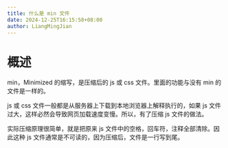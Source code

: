 ```yaml
---
title: 什么是 min 文件
date: 2024-12-25T16:15:58+08:00
author: LiangMingJian
---
```


# 概述

min，Minimized 的缩写，是压缩后的 js 或 css 文件。里面的功能与没有 min 的文件是一样的。

js 或 css 文件一般都是从服务器上下载到本地浏览器上解释执行的，如果 js 文件过大，这样必然会导致网页加载速度变慢。所以，有了压缩 js 文件的做法。

实际压缩原理很简单，就是把原来 js 文件中的空格，回车符，注释全部清除。因此这种 js 文件通常是不可读的，因为压缩后，文件是一行写到尾。
